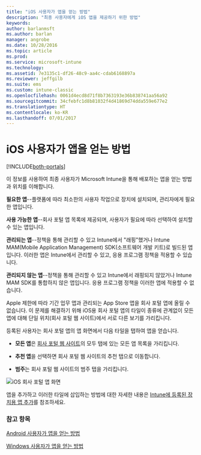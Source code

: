 ```yaml
---
title: "iOS 사용자가 앱을 얻는 방법"
description: "최종 사용자에게 iOS 앱을 제공하기 위한 방법"
keywords: 
author: barlanmsft
ms.author: barlan
manager: angrobe
ms.date: 10/28/2016
ms.topic: article
ms.prod: 
ms.service: microsoft-intune
ms.technology: 
ms.assetid: 7e3135c1-df26-48c9-aa4c-cdab6168897a
ms.reviewer: jeffgilb
ms.suite: ems
ms.custom: intune-classic
ms.openlocfilehash: 0061d4ecd8d71f8b7363193e36b838741aa56a92
ms.sourcegitcommit: 34cfebfc1d8b81032f4d41869d74dda559e677e2
ms.translationtype: HT
ms.contentlocale: ko-KR
ms.lasthandoff: 07/01/2017
---
```

# <a name="how-your-ios-users-get-their-apps"></a>iOS 사용자가 앱을 얻는 방법

[!INCLUDE[both-portals](./includes/note-for-both-portals.md)]

이 정보를 사용하여 최종 사용자가 Microsoft Intune을 통해 배포하는 앱을 얻는 방법과 위치를 이해합니다.

**필요한 앱**--플랫폼에 따라 최소한의 사용자 작업으로 장치에 설치되며, 관리자에게 필요한 앱입니다.

**사용 가능한 앱**--회사 포털 앱 목록에 제공되며, 사용자가 필요에 따라 선택하여 설치할 수 있는 앱입니다.

**관리되는 앱**--정책을 통해 관리할 수 있고 Intune에서 "래핑"했거나 Intune MAM(Mobile Application Management) SDK(소프트웨어 개발 키트)로 빌드된 앱입니다. 이러한 앱은 Intune에서 관리할 수 있고, 응용 프로그램 정책을 적용할 수 있습니다.

**관리되지 않는 앱**--정책을 통해 관리할 수 있고 Intune에서 래핑되지 않았거나 Intune MAM SDK를 통합하지 않은 앱입니다. 응용 프로그램 정책을 이러한 앱에 적용할 수 없습니다.

Apple 제한에 따라 기간 업무 앱과 관리되는 App Store 앱을 회사 포털 앱에 올릴 수 없습니다. 이 문제를 해결하기 위해 iOS용 회사 포털 앱의 타일이 종류에 관계없이 모든 앱에 대해 단일 위치(회사 포털 웹 사이트)에서 서로 다른 보기를 가리킵니다.

등록된 사용자는 회사 포털 앱의 앱 화면에서 다음 타일을 탭하여 앱을 얻습니다.

- **모든 앱**은 [회사 포털 웹 사이트](https://portal.manage.microsoft.com)의 모두 탭에 있는 모든 앱 목록을 가리킵니다.

- **추천 앱**을 선택하면 회사 포털 웹 사이트의 추천 탭으로 이동합니다.

- **범주**는 회사 포털 웹 사이트의 범주 탭을 가리킵니다.


![iOS 회사 포털 앱 화면](./media/ios-cp-app-main-apps-screen.png)

앱을 추가하고 이러한 타일에 삽입하는 방법에 대한 자세한 내용은 [Intune에 등록된 장치용 앱 추가](/intune-classic/deploy-use/add-apps-for-mobile-devices-in-microsoft-intune.md)를 참조하세요.

### <a name="see-also"></a>참고 항목
[Android 사용자가 앱을 얻는 방법](end-user-apps-android.md)

[Windows 사용자가 앱을 얻는 방법](end-user-apps-windows.md)
